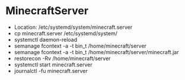 # MinecraftServer
* Location: /etc/systemd/system/minecraft.server
* cp minecraft.server /etc/systemd/system/
* systemctl daemon-reload
* semanage fcontext -a -t bin_t /home/minecraft/server
* semanage fcontext -a -t bin_t /home/minecraft/server/minecraft.jar
* restorecon -Rv /home/minecraft/server
* systemctl start minecraft.server
* journalctl -fu minecraft.server
